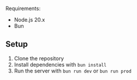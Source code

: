 Requirements:

- Node.js 20.x
- Bun

## Setup

1. Clone the repository
2. Install dependencies with `bun install`
3. Run the server with `bun run dev` or `bun run prod`
